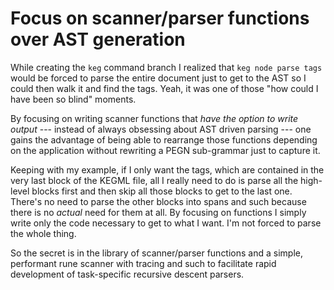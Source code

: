 # Focus on scanner/parser functions over AST generation

While creating the `keg` command branch I realized that `keg node parse tags` would be forced to parse the entire document just to get to the AST so I could then walk it and find the tags. Yeah, it was one of those "how could I have been so blind" moments.

By focusing on writing scanner functions that *have the option to write output* --- instead of always obsessing about AST driven parsing --- one gains the advantage of being able to rearrange those functions depending on the application without rewriting a PEGN sub-grammar just to capture it.

Keeping with my example, if I only want the tags, which are contained in the very last block of the KEGML file, all I really need to do is parse all the high-level blocks first and then skip all those blocks to get to the last one. There's no need to parse the other blocks into spans and such because there is no *actual* need for them at all. By focusing on functions I simply write only the code necessary to get to what I want. I'm not forced to parse the whole thing.

So the secret is in the library of scanner/parser functions and a simple, performant rune scanner with tracing and such to facilitate rapid development of task-specific recursive descent parsers.
